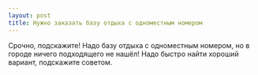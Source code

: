 ```yaml
---
layout: post 
title: Нужно заказать базу отдыха c одноместным номером 
--- 
```

Срочно, подскажите! Надо базу отдыха c одноместным номером, но в городе ничего подходящего не нашёл! Надо быстро найти хороший вариант, подскажите советом.